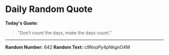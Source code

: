 # Daily Random Quote

**Today's Quote:**
> "Don’t count the days, make the days count."

---

**Random Number:** 642
**Random Text:** c9NvpPy4pNkgnO4M
